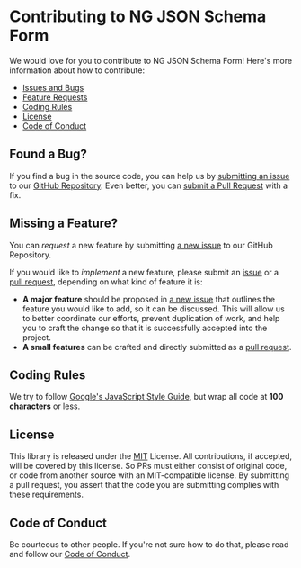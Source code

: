 # Contributing to NG JSON Schema Form

We would love for you to contribute to NG JSON Schema Form!
Here's more information about how to contribute:

 - [Issues and Bugs](#issue)
 - [Feature Requests](#feature)
 - [Coding Rules](#rules)
 - [License](#license)
 - [Code of Conduct](#coc)

## <a name="issue"></a> Found a Bug?
If you find a bug in the source code, you can help us by [submitting an issue][new-issue] to our [GitHub Repository][github]. Even better, you can [submit a Pull Request][pull-requests] with a fix.


## <a name="feature"></a> Missing a Feature?
You can *request* a new feature by submitting [a new issue][new-issue] to our GitHub Repository.

If you would like to *implement* a new feature, please submit an [issue][new-issue] or a [pull request][pull-requests], depending on what kind of feature it is:

* **A major feature** should be proposed in [a new issue][new-issue] that outlines the feature you would like to add, so it can be discussed. This will allow us to better coordinate our efforts, prevent duplication of work, and help you to craft the change so that it is successfully accepted into the project.
* **A small features** can be crafted and directly submitted as a [pull request][pull-requests].


## <a name="rules"></a> Coding Rules
We try to follow [Google's JavaScript Style Guide][js-style-guide], but wrap all code at **100 characters** or less.


## <a name="license"></a> License
This library is released under the [MIT](https://opensource.org/licenses/MIT) License. All contributions, if accepted, will be covered by this license. So PRs must either consist of original code, or code from another source with an MIT-compatible license. By submitting a pull request, you assert that the code you are submitting complies with these requirements.


## <a name="coc"></a> Code of Conduct
Be courteous to other people. If you're not sure how to do that, please read and follow our [Code of Conduct][code-of-conduct].

[new-issue]: https://github.com/dschnelldavis/angular2-json-schema-form/issues/new
[pull-requests]: https://github.com/dschnelldavis/angular2-json-schema-form/pulls
[github]: https://github.com/dschnelldavis/angular2-json-schema-form
[js-style-guide]: https://google.github.io/styleguide/jsguide.html
[jsfiddle]: http://jsfiddle.net
[plunker]: http://plnkr.co/edit
[runnable]: http://runnable.com
[stackoverflow]: http://stackoverflow.com/questions/tagged/angular2-json-schema-form
[code-of-conduct]: https://github.com/dschnelldavis/angular2-json-schema-form/CODE_OF_CONDUCT.md
